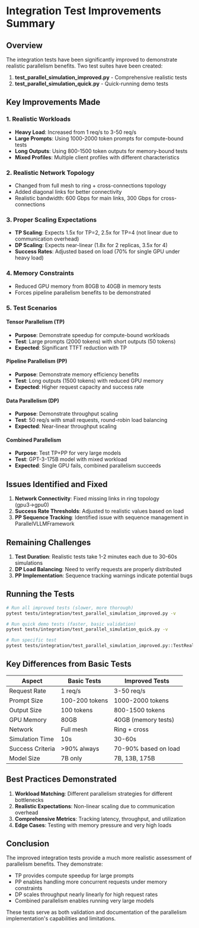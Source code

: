 # Integration Test Improvements Summary

## Overview

The integration tests have been significantly improved to demonstrate realistic parallelism benefits. Two test suites have been created:

1. **test_parallel_simulation_improved.py** - Comprehensive realistic tests
2. **test_parallel_simulation_quick.py** - Quick-running demo tests

## Key Improvements Made

### 1. Realistic Workloads
- **Heavy Load**: Increased from 1 req/s to 3-50 req/s
- **Large Prompts**: Using 1000-2000 token prompts for compute-bound tests
- **Long Outputs**: Using 800-1500 token outputs for memory-bound tests
- **Mixed Profiles**: Multiple client profiles with different characteristics

### 2. Realistic Network Topology
- Changed from full mesh to ring + cross-connections topology
- Added diagonal links for better connectivity
- Realistic bandwidth: 600 Gbps for main links, 300 Gbps for cross-connections

### 3. Proper Scaling Expectations
- **TP Scaling**: Expects 1.5x for TP=2, 2.5x for TP=4 (not linear due to communication overhead)
- **DP Scaling**: Expects near-linear (1.8x for 2 replicas, 3.5x for 4)
- **Success Rates**: Adjusted based on load (70% for single GPU under heavy load)

### 4. Memory Constraints
- Reduced GPU memory from 80GB to 40GB in memory tests
- Forces pipeline parallelism benefits to be demonstrated

### 5. Test Scenarios

#### Tensor Parallelism (TP)
- **Purpose**: Demonstrate speedup for compute-bound workloads
- **Test**: Large prompts (2000 tokens) with short outputs (50 tokens)
- **Expected**: Significant TTFT reduction with TP

#### Pipeline Parallelism (PP)
- **Purpose**: Demonstrate memory efficiency benefits
- **Test**: Long outputs (1500 tokens) with reduced GPU memory
- **Expected**: Higher request capacity and success rate

#### Data Parallelism (DP)
- **Purpose**: Demonstrate throughput scaling
- **Test**: 50 req/s with small requests, round-robin load balancing
- **Expected**: Near-linear throughput scaling

#### Combined Parallelism
- **Purpose**: Test TP+PP for very large models
- **Test**: GPT-3-175B model with mixed workload
- **Expected**: Single GPU fails, combined parallelism succeeds

## Issues Identified and Fixed

1. **Network Connectivity**: Fixed missing links in ring topology (gpu3→gpu0)
2. **Success Rate Thresholds**: Adjusted to realistic values based on load
3. **PP Sequence Tracking**: Identified issue with sequence management in ParallelVLLMFramework

## Remaining Challenges

1. **Test Duration**: Realistic tests take 1-2 minutes each due to 30-60s simulations
2. **DP Load Balancing**: Need to verify requests are properly distributed
3. **PP Implementation**: Sequence tracking warnings indicate potential bugs

## Running the Tests

```bash
# Run all improved tests (slower, more thorough)
pytest tests/integration/test_parallel_simulation_improved.py -v

# Run quick demo tests (faster, basic validation)
pytest tests/integration/test_parallel_simulation_quick.py -v

# Run specific test
pytest tests/integration/test_parallel_simulation_improved.py::TestRealisticParallelScenarios::test_dp_for_high_throughput -xvs
```

## Key Differences from Basic Tests

| Aspect | Basic Tests | Improved Tests |
|--------|-------------|----------------|
| Request Rate | 1 req/s | 3-50 req/s |
| Prompt Size | 100-200 tokens | 1000-2000 tokens |
| Output Size | 100 tokens | 800-1500 tokens |
| GPU Memory | 80GB | 40GB (memory tests) |
| Network | Full mesh | Ring + cross |
| Simulation Time | 10s | 30-60s |
| Success Criteria | >90% always | 70-90% based on load |
| Model Size | 7B only | 7B, 13B, 175B |

## Best Practices Demonstrated

1. **Workload Matching**: Different parallelism strategies for different bottlenecks
2. **Realistic Expectations**: Non-linear scaling due to communication overhead
3. **Comprehensive Metrics**: Tracking latency, throughput, and utilization
4. **Edge Cases**: Testing with memory pressure and very high loads

## Conclusion

The improved integration tests provide a much more realistic assessment of parallelism benefits. They demonstrate:

- TP provides compute speedup for large prompts
- PP enables handling more concurrent requests under memory constraints
- DP scales throughput nearly linearly for high request rates
- Combined parallelism enables running very large models

These tests serve as both validation and documentation of the parallelism implementation's capabilities and limitations.
